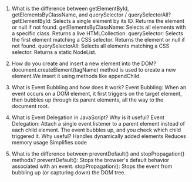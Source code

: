 
1. What is the difference between getElementById, getElementsByClassName, and querySelector / querySelectorAll? 
getElementById: Selects a single element by its ID. Returns the element or null if not found.
getElementsByClassName: Selects all elements with a specific class. Returns a live HTMLCollection.
querySelector: Selects the first element matching a CSS selector. Returns the element or null if not found.
querySelectorAll: Selects all elements matching a CSS selector. Returns a static NodeList.

2. How do you create and insert a new element into the DOM?
document.createElement(tagName) method is used to create a new element.We insert it using methods like appendChild.

3. What is Event Bubbling and how does it work? 
Event Bubbling: When an event occurs on a DOM element, it first triggers on the target element, then bubbles up through its parent elements, all the way to the document root.

4. What is Event Delegation in JavaScript? Why is it useful? 
Event Delegation: Attach a single event listener to a parent element instead of each child element. The event bubbles up, and you check which child triggered it. Why useful? Handles dynamically added elements Reduces memory usage Simplifies code

5. What is the difference between preventDefault() and stopPropagation() methods? 
preventDefault(): Stops the browser's default behavior associated with an event. 
stopPropagation(): Stops the event from bubbling up (or capturing down) the DOM tree.
